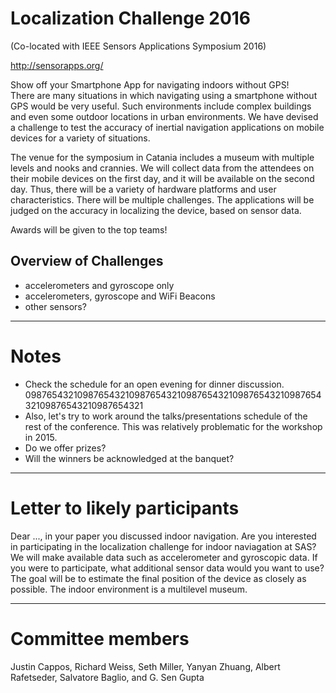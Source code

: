 # Localization Challenge 2016
(Co-located with IEEE Sensors Applications Symposium 2016)
  
http://sensorapps.org/ 

Show off your Smartphone App for navigating indoors without GPS!   
There are many situations in which navigating using a smartphone without GPS 
would be very useful.  Such environments include complex buildings and even 
some outdoor locations in urban environments.  We have devised a challenge to 
test the accuracy of inertial navigation applications on mobile devices for 
a variety of situations.  

The venue for the symposium in Catania includes a museum with multiple levels 
and nooks and crannies.  We will collect data from the attendees on their 
mobile devices on the first day, and it will be available on the second day.
Thus, there will be a variety of hardware platforms and user characteristics. 
There will be multiple challenges.  The applications will be judged on the 
accuracy in localizing the device, based on sensor data.

Awards will be given to the top teams! 

## Overview of Challenges
* accelerometers and gyroscope only
* accelerometers, gyroscope and WiFi Beacons
* other sensors?

------

# Notes
* Check the schedule for an open evening for dinner discussion.
09876543210987654321098765432109876543210987654321098765432109876543210987654321
* Also, let's try to work around the talks/presentations schedule of the rest 
  of the conference. This was relatively problematic for the workshop in 2015.
* Do we offer prizes?
* Will the winners be acknowledged at the banquet?

-------

# Letter to likely participants
Dear ..., in your paper you discussed indoor navigation.  Are you interested 
in participating in the localization challenge for indoor naviagation at SAS?  
We will make available data such as accelerometer and gyroscopic data. If you 
were to participate, what additional sensor data would you want to use? The 
goal will be to estimate the final position of the device as closely as 
possible.
The indoor environment is a multilevel museum.

------



# Committee members
Justin Cappos, Richard Weiss, Seth Miller, Yanyan Zhuang, Albert Rafetseder, 
Salvatore Baglio, and G. Sen Gupta
